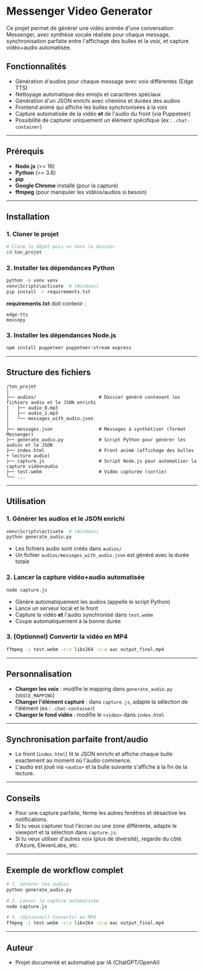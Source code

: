# Messenger Video Generator

Ce projet permet de générer une vidéo animée d'une conversation Messenger, avec synthèse vocale réaliste pour chaque message, synchronisation parfaite entre l'affichage des bulles et la voix, et capture vidéo+audio automatisée.

## Fonctionnalités
- Génération d'audios pour chaque message avec voix différentes (Edge TTS)
- Nettoyage automatique des emojis et caractères spéciaux
- Génération d'un JSON enrichi avec chemins et durées des audios
- Frontend animé qui affiche les bulles synchronisées à la voix
- Capture automatisée de la vidéo **et** de l'audio du front (via Puppeteer)
- Possibilité de capturer uniquement un élément spécifique (ex : `.chat-container`)

---

## Prérequis
- **Node.js** (>= 16)
- **Python** (>= 3.8)
- **pip**
- **Google Chrome** installé (pour la capture)
- **ffmpeg** (pour manipuler les vidéos/audios si besoin)

---

## Installation

### 1. Cloner le projet
```bash
# Clone le dépôt puis va dans le dossier
cd ton_projet
```

### 2. Installer les dépendances Python
```bash
python -m venv venv
venv\Scripts\activate  # (Windows)
pip install -r requirements.txt
```

**requirements.txt** doit contenir :
```
edge-tts
moviepy
```

### 3. Installer les dépendances Node.js
```bash
npm install puppeteer puppeteer-stream express
```

---

## Structure des fichiers

```
/ton_projet
│
├── audios/                       # Dossier généré contenant les fichiers audio et le JSON enrichi
│   ├── audio_0.mp3
│   ├── audio_1.mp3
│   └── messages_with_audio.json
│
├── messages.json                 # Messages à synthétiser (format Messenger)
├── generate_audio.py             # Script Python pour générer les audios et le JSON
├── index.html                    # Front animé (affichage des bulles + lecture audio)
├── capture.js                    # Script Node.js pour automatiser la capture vidéo+audio
├── test.webm                     # Vidéo capturée (sortie)
└── ...
```

---

## Utilisation

### 1. Générer les audios et le JSON enrichi

```bash
venv\Scripts\activate  # (Windows)
python generate_audio.py
```
- Les fichiers audio sont créés dans `audios/`
- Un fichier `audios/messages_with_audio.json` est généré avec la durée totale

### 2. Lancer la capture vidéo+audio automatisée

```bash
node capture.js
```
- Génère automatiquement les audios (appelle le script Python)
- Lance un serveur local et le front
- Capture la vidéo **et** l'audio synchronisé dans `test.webm`
- Coupe automatiquement à la bonne durée

### 3. (Optionnel) Convertir la vidéo en MP4

```bash
ffmpeg -i test.webm -c:v libx264 -c:a aac output_final.mp4
```

---

## Personnalisation

- **Changer les voix** : modifie le mapping dans `generate_audio.py` (`VOICE_MAPPING`)
- **Changer l'élément capturé** : dans `capture.js`, adapte la sélection de l'élément (ex : `.chat-container`)
- **Changer le fond vidéo** : modifie le `<video>` dans `index.html`

---

## Synchronisation parfaite front/audio
- Le front (`index.html`) lit le JSON enrichi et affiche chaque bulle exactement au moment où l'audio commence.
- L'audio est joué via `<audio>` et la bulle suivante s'affiche à la fin de la lecture.

---

## Conseils
- Pour une capture parfaite, ferme les autres fenêtres et désactive les notifications.
- Si tu veux capturer tout l'écran ou une zone différente, adapte le viewport et la sélection dans `capture.js`.
- Si tu veux utiliser d'autres voix (plus de diversité), regarde du côté d'Azure, ElevenLabs, etc.

---

## Exemple de workflow complet

```bash
# 1. Générer les audios
python generate_audio.py

# 2. Lancer la capture automatisée
node capture.js

# 3. (Optionnel) Convertir en MP4
ffmpeg -i test.webm -c:v libx264 -c:a aac output_final.mp4
```

---

## Auteur
- Projet documenté et automatisé par IA (ChatGPT/OpenAI) 